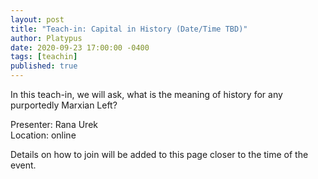 ```yaml
---
layout: post
title: "Teach-in: Capital in History (Date/Time TBD)"
author: Platypus
date: 2020-09-23 17:00:00 -0400
tags: [teachin]
published: true
---
```


In this teach-in, we will ask, what is the meaning of history for any purportedly Marxian Left?

Presenter: Rana Urek  
Location: online  

Details on how to join will be added to this page closer to the time of the event.

